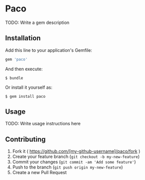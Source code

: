 # Paco

TODO: Write a gem description

## Installation

Add this line to your application's Gemfile:

```ruby
gem 'paco'
```

And then execute:

    $ bundle

Or install it yourself as:

    $ gem install paco

## Usage

TODO: Write usage instructions here

## Contributing

1. Fork it ( https://github.com/[my-github-username]/paco/fork )
2. Create your feature branch (`git checkout -b my-new-feature`)
3. Commit your changes (`git commit -am 'Add some feature'`)
4. Push to the branch (`git push origin my-new-feature`)
5. Create a new Pull Request
